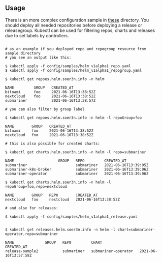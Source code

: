 ## Usage

There is an more complex configuration sample in [these](examples/) directory. You should deploy all needed repositories before deploying a release or releasegroup. Kubectl can be used for filtering repos, charts and releases due to set labels by controllers.

```

# as an example if you deployed repo and repogroup resource from sample directory
# you see an output like this:

$ kubectl apply -f config/samples/helm_v1alpha1_repo.yaml
$ kubectl apply -f config/samples/helm_v1alpha1_repogroup.yaml

$ kubectl get repoes.helm.soer3n.info -n helm

NAME         GROUP   CREATED_AT
bitnami      foo     2021-06-16T13:38:52Z
nextcloud    foo     2021-06-16T13:38:52Z
submariner           2021-06-16T13:38:57Z

# you can also filter by group label

$ kubectl get repoes.helm.soer3n.info -n helm -l repoGroup=foo

NAME        GROUP   CREATED_AT
bitnami     foo     2021-06-16T13:38:52Z
nextcloud   foo     2021-06-16T13:38:52Z

# this is also possible for created charts:

$ kubectl get charts.helm.soer3n.info -n helm -l repo=submariner

NAME                    GROUP   REPO         CREATED_AT
submariner                      submariner   2021-06-16T13:39:05Z
submariner-k8s-broker           submariner   2021-06-16T13:39:06Z
submariner-operator             submariner   2021-06-16T13:39:06Z

$ kubectl get charts.helm.soer3n.info -n helm -l repoGroup=foo,repo=nextcloud

NAME        GROUP   REPO        CREATED_AT
nextcloud   foo     nextcloud   2021-06-16T13:38:52Z

# and also for releases:

$ kubectl apply -f config/samples/helm_v1alpha1_release.yaml


$ kubectl get releases.helm.soer3n.info -n helm -l chart=submariner-operator,repo=submariner

NAME              GROUP   REPO         CHART                 CREATED_AT
release-sample2           submariner   submariner-operator   2021-06-16T13:57:58Z

```

